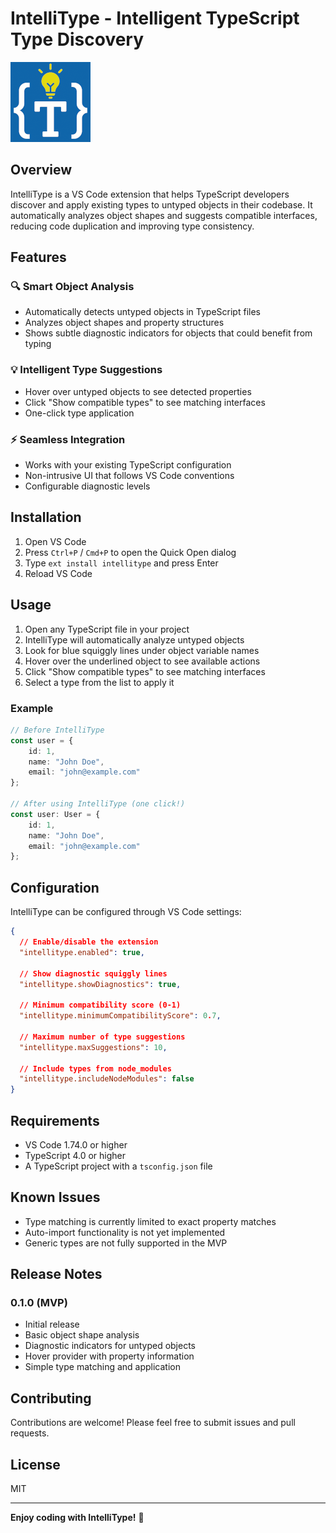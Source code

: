 # IntelliType - Intelligent TypeScript Type Discovery

![IntelliType Logo](images/icon.png)

## Overview

IntelliType is a VS Code extension that helps TypeScript developers discover and apply existing types to untyped objects in their codebase. It automatically analyzes object shapes and suggests compatible interfaces, reducing code duplication and improving type consistency.

## Features

### 🔍 Smart Object Analysis
- Automatically detects untyped objects in TypeScript files
- Analyzes object shapes and property structures
- Shows subtle diagnostic indicators for objects that could benefit from typing

### 💡 Intelligent Type Suggestions
- Hover over untyped objects to see detected properties
- Click "Show compatible types" to see matching interfaces
- One-click type application

### ⚡ Seamless Integration
- Works with your existing TypeScript configuration
- Non-intrusive UI that follows VS Code conventions
- Configurable diagnostic levels

## Installation

1. Open VS Code
2. Press `Ctrl+P` / `Cmd+P` to open the Quick Open dialog
3. Type `ext install intellitype` and press Enter
4. Reload VS Code

## Usage

1. Open any TypeScript file in your project
2. IntelliType will automatically analyze untyped objects
3. Look for blue squiggly lines under object variable names
4. Hover over the underlined object to see available actions
5. Click "Show compatible types" to see matching interfaces
6. Select a type from the list to apply it

### Example

```typescript
// Before IntelliType
const user = {
    id: 1,
    name: "John Doe",
    email: "john@example.com"
};

// After using IntelliType (one click!)
const user: User = {
    id: 1,
    name: "John Doe",
    email: "john@example.com"
};
```

## Configuration

IntelliType can be configured through VS Code settings:

```json
{
  // Enable/disable the extension
  "intellitype.enabled": true,
  
  // Show diagnostic squiggly lines
  "intellitype.showDiagnostics": true,
  
  // Minimum compatibility score (0-1)
  "intellitype.minimumCompatibilityScore": 0.7,
  
  // Maximum number of type suggestions
  "intellitype.maxSuggestions": 10,
  
  // Include types from node_modules
  "intellitype.includeNodeModules": false
}
```

## Requirements

- VS Code 1.74.0 or higher
- TypeScript 4.0 or higher
- A TypeScript project with a `tsconfig.json` file

## Known Issues

- Type matching is currently limited to exact property matches
- Auto-import functionality is not yet implemented
- Generic types are not fully supported in the MVP

## Release Notes

### 0.1.0 (MVP)

- Initial release
- Basic object shape analysis
- Diagnostic indicators for untyped objects
- Hover provider with property information
- Simple type matching and application

## Contributing

Contributions are welcome! Please feel free to submit issues and pull requests.

## License

MIT

---

**Enjoy coding with IntelliType!** 🚀 